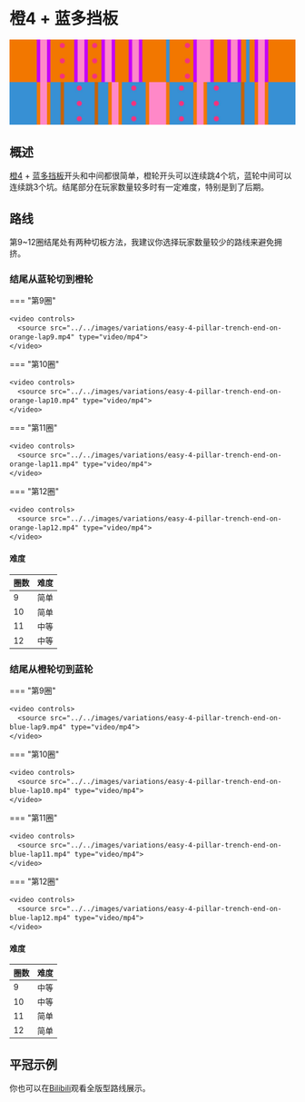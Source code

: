 # 橙4 + 蓝多挡板

![橙4 + 蓝多挡板](../images/variations/easy-4-pillar-trench.jpg)

## 概述

[橙4](../rolls/easy-4.zh.md#橙轮) + [蓝多挡板](../rolls/pillar-trench.zh.md)开头和中间都很简单，橙轮开头可以连续跳4个坑，蓝轮中间可以连续跳3个坑。结尾部分在玩家数量较多时有一定难度，特别是到了后期。

## 路线

第9~12圈结尾处有两种切板方法，我建议你选择玩家数量较少的路线来避免拥挤。

### 结尾从蓝轮切到橙轮

=== "第9圈"

    <video controls>
      <source src="../../images/variations/easy-4-pillar-trench-end-on-orange-lap9.mp4" type="video/mp4">
    </video>

=== "第10圈"

    <video controls>
      <source src="../../images/variations/easy-4-pillar-trench-end-on-orange-lap10.mp4" type="video/mp4">
    </video>

=== "第11圈"

    <video controls>
      <source src="../../images/variations/easy-4-pillar-trench-end-on-orange-lap11.mp4" type="video/mp4">
    </video>

=== "第12圈"

    <video controls>
      <source src="../../images/variations/easy-4-pillar-trench-end-on-orange-lap12.mp4" type="video/mp4">
    </video>

#### 难度

| 圈数 | 难度 |
| ----- | ---------- |
| 9     | 简单       |
| 10    | 简单       |
| 11    | 中等       |
| 12    | 中等       |

### 结尾从橙轮切到蓝轮

=== "第9圈"

    <video controls>
      <source src="../../images/variations/easy-4-pillar-trench-end-on-blue-lap9.mp4" type="video/mp4">
    </video>

=== "第10圈"

    <video controls>
      <source src="../../images/variations/easy-4-pillar-trench-end-on-blue-lap10.mp4" type="video/mp4">
    </video>

=== "第11圈"

    <video controls>
      <source src="../../images/variations/easy-4-pillar-trench-end-on-blue-lap11.mp4" type="video/mp4">
    </video>

=== "第12圈"

    <video controls>
      <source src="../../images/variations/easy-4-pillar-trench-end-on-blue-lap12.mp4" type="video/mp4">
    </video>

#### 难度

| 圈数 | 难度 |
| ----- | ---------- |
| 9     | 中等       |
| 10    | 中等       |
| 11    | 简单       |
| 12    | 简单       |

## 平冠示例

你也可以在[Bilibili](https://www.bilibili.com/video/BV1PB4y1i7fh?p=1)观看全版型路线展示。

